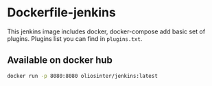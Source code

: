 # Dockerfile-jenkins

This jenkins image includes docker, docker-compose add basic set of plugins.
Plugins list you can find in `plugins.txt`.

## Available on docker hub

```bash
docker run -p 8080:8080 oliosinter/jenkins:latest
```